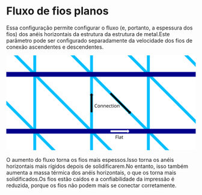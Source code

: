 Fluxo de fios planos
====
Essa configuração permite configurar o fluxo (e, portanto, a espessura dos fios) dos anéis horizontais da estrutura da estrutura de metal.Este parâmetro pode ser configurado separadamente da velocidade dos fios de conexão ascendentes e descendentes.

![Onde as diferentes configurações de fluxo se aplicam](../images/wireframe_flow.svg)

O aumento do fluxo torna os fios mais espessos.Isso torna os anéis horizontais mais rígidos depois de solidificarem.No entanto, isso também aumenta a massa térmica dos anéis horizontais, o que os torna mais solidificados.Os fios estão caídos e a confiabilidade da impressão é reduzida, porque os fios não podem mais se conectar corretamente.